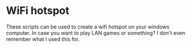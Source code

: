 # WiFi hotspot

These scripts can be used to create a wifi hotspot on your windows computer. In case you want to play LAN games or something? I don't even remember what I used this for.

